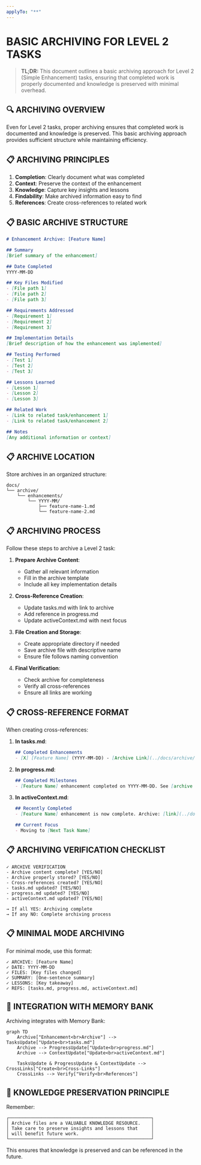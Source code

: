 ```yaml
---
applyTo: "**"
---
```


# BASIC ARCHIVING FOR LEVEL 2 TASKS

> **TL;DR:** This document outlines a basic archiving approach for Level 2 (Simple Enhancement) tasks, ensuring that completed work is properly documented and knowledge is preserved with minimal overhead.

## 🔍 ARCHIVING OVERVIEW

Even for Level 2 tasks, proper archiving ensures that completed work is documented and knowledge is preserved. This basic archiving approach provides sufficient structure while maintaining efficiency.

## 📋 ARCHIVING PRINCIPLES

1. **Completion**: Clearly document what was completed
2. **Context**: Preserve the context of the enhancement
3. **Knowledge**: Capture key insights and lessons
4. **Findability**: Make archived information easy to find
5. **References**: Create cross-references to related work

## 📋 BASIC ARCHIVE STRUCTURE

```markdown
# Enhancement Archive: [Feature Name]

## Summary
[Brief summary of the enhancement]

## Date Completed
YYYY-MM-DD

## Key Files Modified
- [File path 1]
- [File path 2]
- [File path 3]

## Requirements Addressed
- [Requirement 1]
- [Requirement 2]
- [Requirement 3]

## Implementation Details
[Brief description of how the enhancement was implemented]

## Testing Performed
- [Test 1]
- [Test 2]
- [Test 3]

## Lessons Learned
- [Lesson 1]
- [Lesson 2]
- [Lesson 3]

## Related Work
- [Link to related task/enhancement 1]
- [Link to related task/enhancement 2]

## Notes
[Any additional information or context]
```

## 📋 ARCHIVE LOCATION

Store archives in an organized structure:

```
docs/
└── archive/
    └── enhancements/
        └── YYYY-MM/
            ├── feature-name-1.md
            └── feature-name-2.md
```

## 📋 ARCHIVING PROCESS

Follow these steps to archive a Level 2 task:

1. **Prepare Archive Content**:
   - Gather all relevant information
   - Fill in the archive template
   - Include all key implementation details

2. **Cross-Reference Creation**:
   - Update tasks.md with link to archive
   - Add reference in progress.md
   - Update activeContext.md with next focus

3. **File Creation and Storage**:
   - Create appropriate directory if needed
   - Save archive file with descriptive name
   - Ensure file follows naming convention

4. **Final Verification**:
   - Check archive for completeness
   - Verify all cross-references
   - Ensure all links are working

## 📋 CROSS-REFERENCE FORMAT

When creating cross-references:

1. **In tasks.md**:
   ```markdown
   ## Completed Enhancements
   - [X] [Feature Name] (YYYY-MM-DD) - [Archive Link](../docs/archive/enhancements/YYYY-MM/feature-name.md)
   ```

2. **In progress.md**:
   ```markdown
   ## Completed Milestones
   - [Feature Name] enhancement completed on YYYY-MM-DD. See [archive entry](../docs/archive/enhancements/YYYY-MM/feature-name.md).
   ```

3. **In activeContext.md**:
   ```markdown
   ## Recently Completed
   - [Feature Name] enhancement is now complete. Archive: [link](../docs/archive/enhancements/YYYY-MM/feature-name.md)
   
   ## Current Focus
   - Moving to [Next Task Name]
   ```

## 📋 ARCHIVING VERIFICATION CHECKLIST

```
✓ ARCHIVE VERIFICATION
- Archive content complete? [YES/NO]
- Archive properly stored? [YES/NO]
- Cross-references created? [YES/NO]
- tasks.md updated? [YES/NO]
- progress.md updated? [YES/NO]
- activeContext.md updated? [YES/NO]

→ If all YES: Archiving complete
→ If any NO: Complete archiving process
```

## 📋 MINIMAL MODE ARCHIVING

For minimal mode, use this format:

```
✓ ARCHIVE: [Feature Name]
✓ DATE: YYYY-MM-DD
✓ FILES: [Key files changed]
✓ SUMMARY: [One-sentence summary]
✓ LESSONS: [Key takeaway]
✓ REFS: [tasks.md, progress.md, activeContext.md]
```

## 🔄 INTEGRATION WITH MEMORY BANK

Archiving integrates with Memory Bank:

```mermaid
graph TD
    Archive["Enhancement<br>Archive"] --> TasksUpdate["Update<br>tasks.md"]
    Archive --> ProgressUpdate["Update<br>progress.md"]
    Archive --> ContextUpdate["Update<br>activeContext.md"]
    
    TasksUpdate & ProgressUpdate & ContextUpdate --> CrossLinks["Create<br>Cross-Links"]
    CrossLinks --> Verify["Verify<br>References"]
```

## 🚨 KNOWLEDGE PRESERVATION PRINCIPLE

Remember:

```
┌─────────────────────────────────────────────────────┐
│ Archive files are a VALUABLE KNOWLEDGE RESOURCE.    │
│ Take care to preserve insights and lessons that     │
│ will benefit future work.                           │
└─────────────────────────────────────────────────────┘
```

This ensures that knowledge is preserved and can be referenced in the future. 
